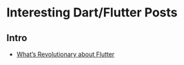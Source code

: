 # Interesting Dart/Flutter Posts

## Intro
* [What’s Revolutionary about Flutter](https://hackernoon.com/whats-revolutionary-about-flutter-946915b09514)